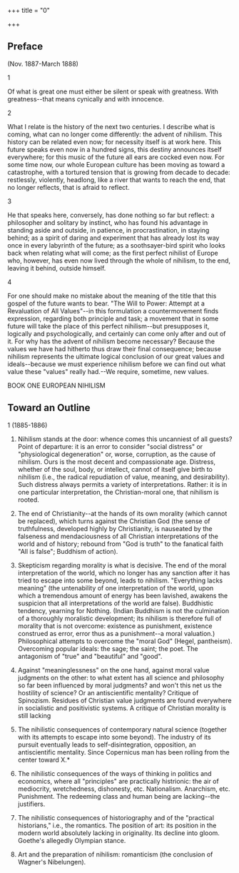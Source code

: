 +++
title = "0"

+++
## Preface
(Nov. 1887-March 1888)

1

Of what is great one must either be silent or speak with greatness. With greatness--that means cynically and with innocence.

2

What I relate is the history of the next two centuries. I describe what is coming, what can no longer come differently: the advent of nihilism. This history can be related even now; for necessity itself is at work here. This future speaks even now in a hundred signs, this destiny announces itself everywhere; for this music of the future all ears are cocked even now. For some time now, our whole European culture has been moving as toward a catastrophe, with a tortured tension that is growing from decade to decade: restlessly, violently, headlong, like a river that wants to reach the end, that no longer reflects, that is afraid to reflect.

3

He that speaks here, conversely, has done nothing so far but reflect: a philosopher and solitary by instinct, who has found his advantage in standing aside and outside, in patience, in procrastination, in staying behind; as a spirit of daring and experiment that has already lost its way once in every labyrinth of the future; as a soothsayer-bird spirit who looks back when relating what will come; as the first perfect nihilist of Europe who, however, has even now lived through the whole of nihilism, to the end, leaving it behind, outside himself.

4

For one should make no mistake about the meaning of the title that this gospel of the future wants to bear. "The Will to Power: Attempt at a Revaluation of All Values"--in this formulation a countermovement finds expression, regarding both principle and task; a movement that in some future will take the place of this perfect nihilism--but presupposes it, logically and psychologically, and certainly can come only after and out of it. For why has the advent of nihilism become necessary? Because the values we have had hitherto thus draw their final consequence; because nihilism represents the ultimate logical conclusion of our great values and ideals--because we must experience nihilism before we can find out what value these "values" really had.--We require, sometime, new values.

BOOK ONE
EUROPEAN NIHILISM

## Toward an Outline
1 (1885-1886)


1. Nihilism stands at the door: whence comes this uncanniest of all guests? Point of departure: it is an error to consider "social distress" or "physiological degeneration" or, worse, corruption, as the cause of nihilism. Ours is the most decent and compassionate age. Distress, whether of the soul, body, or intellect, cannot of itself give birth to nihilism (i.e., the radical repudiation of value, meaning, and desirability). Such distress always permits a variety of interpretations. Rather: it is in one particular interpretation, the Christian-moral one, that nihilism is rooted.

2. The end of Christianity--at the hands of its own morality (which cannot be replaced), which turns against the Christian God (the sense of truthfulness, developed highly by Christianity, is nauseated by the falseness and mendaciousness of all Christian interpretations of the world and of history; rebound from "God is truth" to the fanatical faith "All is false"; Buddhism of action).

3. Skepticism regarding morality is what is decisive. The end of the moral interpretation of the world, which no longer has any sanction after it has tried to escape into some beyond, leads to nihilism. "Everything lacks meaning" (the untenability of one interpretation of the world, upon which a tremendous amount of energy has been lavished, awakens the suspicion that all interpretations of the world are false). Buddhistic tendency, yearning for Nothing. (Indian Buddhism is not the culmination of a thoroughly moralistic development; its nihilism is therefore full of morality that is not overcome: existence as punishment, existence construed as error, error thus as a punishment--a moral valuation.) Philosophical attempts to overcome the "moral God" (Hegel, pantheism). Overcoming popular ideals: the sage; the saint; the poet. The antagonism of "true" and "beautiful" and "good".

4. Against "meaninglessness" on the one hand, against moral value judgments on the other: to what extent has all science and philosophy so far been influenced by moral judgments? and won't this net us the hostility of science? Or an antiscientific mentality? Critique of Spinozism. Residues of Christian value judgments are found everywhere in socialistic and positivistic systems. A critique of Christian morality is still lacking

5. The nihilistic consequences of contemporary natural science (together with its attempts to escape into some beyond). The industry of its pursuit eventually leads to self-disintegration, opposition, an antiscientific mentality. Since Copernicus man has been rolling from the center toward X.*

6. The nihilistic consequences of the ways of thinking in politics and economics, where all "principles" are practically histrionic: the air of mediocrity, wretchedness, dishonesty, etc. Nationalism. Anarchism, etc. Punishment. The redeeming class and human being are lacking--the justifiers.

7. The nihilistic consequences of historiography and of the "practical historians," i.e., the romantics. The position of art: its position in the modern world absolutely lacking in originality. Its decline into gloom. Goethe's allegedly Olympian stance.

8. Art and the preparation of nihilism: romanticism (the conclusion of Wagner's Nibelungen).
